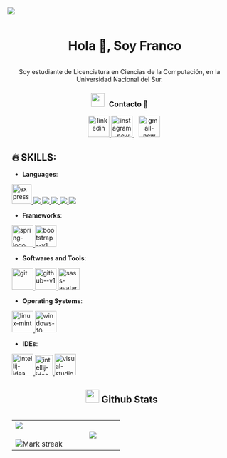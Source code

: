 <img src="https://user-images.githubusercontent.com/73097560/115834477-dbab4500-a447-11eb-908a-139a6edaec5c.gif">

<div id="user-content-toc">
  <ul align="center">
    <summary><h1 style="display: inline-block">Hola 👋, Soy Franco</h1></summary>
  </ul>
</div>

<div align="center">
    Soy estudiante de Licenciatura en Ciencias de la Computación, en la Universidad Nacional del Sur.
</div>

<h3 align="center" > <img src="https://media.giphy.com/media/iY8CRBdQXODJSCERIr/giphy.gif" width="30" height="30" style="margin-right: 10px;">Contacto 🤝 </h3>

<p align="center">

 <div align="center"  class="icons-social" style="margin-left: 10px;">
        <a style="margin-left: 10px;"  target="_blank" href="https://www.linkedin.com/in/francoleondev/">
			<img width="48" height="48" src="https://img.icons8.com/color/48/linkedin.png" alt="linkedin"/>
        </a>        
        <a href="https://www.instagram.com/francoleon08/" target="_blanK">
            <img width="48" height="48" src="https://img.icons8.com/fluency/48/instagram-new.png" alt="instagram-new"/>
        </a>
        <a style="margin-left: 10px;"  target="_blank" href="mailto:francoleon284@gmail.com">
			<img width="48" height="48" src="https://img.icons8.com/color/48/gmail-new.png" alt="gmail-new"/>
        </a>
<div align="left">

## 🔥 SKILLS:

- **Languages**:
<p align="left"> 
    <a href="https://www.cprogramming.com/" target="_blank"> 
        <img src="https://img.icons8.com/color/452/c-programming.png" alt="express" width="44" height="44"/> 
    </a>
    <a href="https://www.java.com" target="_blank"> 
        <img src="https://img.icons8.com/color/48/000000/java-coffee-cup-logo.png"/ > </a>
    <a href="https://developer.mozilla.org/en-US/docs/Web/JavaScript" target="_blank"> 
        <img src="https://img.icons8.com/color/48/000000/javascript.png"/> 
    </a> 
    <a href="https://www.w3.org/html/" target="_blank"> 
        <img src="https://img.icons8.com/color/48/000000/html-5.png"/> 
    </a> 
    <a href="https://www.w3schools.com/css/" target="_blank"> 
        <img src="https://img.icons8.com/color/48/000000/css3.png"/> 
    </a>      
    <a style="padding-right:8px;" href="https://www.mysql.com/" target="_blank"> 
        <img src="https://img.icons8.com/fluent/50/000000/mysql-logo.png"/> 
    </a>  
</p>

- **Frameworks**:
<p align="left">
    <a href="https://spring.io/projects/spring-boot" target="_blank"> 
        <img width="48" height="48" src="https://img.icons8.com/color/48/spring-logo.png" alt="spring-logo"/>
    </a>
    <a href="https://getbootstrap.com/" target="_blank"> 
        <img width="48" height="48" src="https://img.icons8.com/color/48/bootstrap--v1.png" alt="bootstrap--v1"/>
    </a>    
</p>

- **Softwares and Tools**:
<p align="left">
    <a href="https://spring.io/projects/spring-boot" target="_blank"> 
        <img width="48" height="48" src="https://img.icons8.com/color/48/git.png" alt="git"/>
    </a>
    <a href="https://github.com/" target="_blank"> 
        <img width="48" height="48" src="https://img.icons8.com/color/48/github--v1.png" alt="github--v1"/>
    </a>
    <a href="https://sass-lang.com/" target="_blank">
        <img width="48" height="48" src="https://img.icons8.com/color/48/sass-avatar.png" alt="sass-avatar"/>
    </a>  
</p>

- **Operating Systems**:
<p align="left">
    <a href="https://linuxmint.com/" target="_blank">
        <img width="48" height="48" src="https://img.icons8.com/color/48/linux-mint.png" alt="linux-mint"/>
    </a>
    <a href="https://www.microsoft.com/es-ar/windows?r=1" target="_blank">
        <img width="48" height="48" src="https://img.icons8.com/color/48/windows-10.png" alt="windows-10"/>
    </a>    
</p>

- **IDEs**:
<p align="left">
    <a href="https://www.jetbrains.com/idea/" target="_blank">
        <img width="48" height="48" src="https://img.icons8.com/color/48/intellij-idea.png" alt="intellij-idea"/>
    </a>
    <a href="https://www.jetbrains.com/es-es/clion/" target="_blank">
        <img width="40" height="45" src="https://cdn.worldvectorlogo.com/logos/clion-1.svg" alt="intellij-idea"/>
    </a>
    <a href="https://code.visualstudio.com/" target="_blank">
        <img width="48" height="48" src="https://img.icons8.com/color/48/visual-studio-code-2019.png" alt="visual-studio-code-2019"/>
    </a>
</p>
</div>

## <picture> <img src = "https://github.com/7oSkaaa/7oSkaaa/blob/main/Images/Statistics.gif?raw=true" width = 30px>  </picture> Github Stats

<table align="left">
<tr border="none">
<td width="50%" align="center">
  <img  align="left"  src="https://github-readme-stats.vercel.app/api?username=francoleon08&theme=dark&show_icons=true&count_private=true" />
  <br></br>
  <img  title="🔥 Get streak stats for your profile at git.io/streak-stats" alt="Mark streak" src="https://github-readme-streak-stats.herokuapp.com/?user=francoleon08&theme=dark&hide_border=false" /> 
</td>


<td width="50%" align="center">

  <img  align="center"  src="https://github-readme-stats.anuraghazra1.vercel.app/api/top-langs/?username=francoleon08&theme=dark&hide_border=false&no-bg=true&no-frame=true&langs_count=7"/>

  </td>
</tr>
</table>

